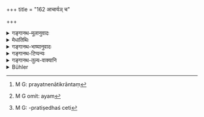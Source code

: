 +++
title = "162 आचार्यञ् च"

+++

<details><summary>गङ्गानथ-मूलानुवादः</summary>

He shall not injure his Preceptor, or Teacher or Father, or mother, or another elder, or Brāhmaṇas, or Cows, or any persons performing austerities.—(162)
</details>

<details><summary>मेधातिथिः</summary>

**आचार्य** उपनेता । **प्रवक्ता** अध्यापको व्याख्याता । **गुरुस्** ताभ्याम् अन्यः पितृव्यमातुलादिः । **सर्वांश् चैव तपस्विनः** । प्रायश्चित्तप्रवृत्तान् पातकिनो ऽपीति **सर्व**ग्रहणम् । अविशेषेण सर्वभूतानां तत्र तत्र हिंसा निषिद्धा । 

- <u>पुनर्वचनम्</u> आचार्यादीनाम् आततायिनाम् अपि निषेधार्थम् इति <u>केचित्</u> । यस् तु "गुरुं वा बालवृद्धौ वा" (म्ध् ८.३५०) इत्यादिर् अर्थवादो ऽस्यैव प्रतिप्रसवः । 

- <u>उपाध्यायस्</u> त्व् आह । नायं प्रतिषेधः । पर्युदासो ऽयम् । संकल्पविधानार्थो "नोद्यन्तम् आदित्यम् ईक्षेत" (म्ध् ४.३७) इतिवत् । अतः प्रयत्ने ऽतिक्रान्ते[^२२४] भवत्य् अयं[^२२५] संकल्पप्रतिषेध इति[^२२६] । 


[^२२६]:
     M G: -pratiṣedhaś ceti


[^२२५]:
     M G omit: ayam


[^२२४]:
     M G: prayatnenātikrāntaṃ

- अथ वा दुरुक्तभाषणं हिंसा, "वाग्भिस् तैस् तैर् जघान ताम्" इति प्रयोगदरसनात् । 

- अथ वा प्रतिकूलाचरणे हन्तिः प्रयुक्तः ॥ ४.१६२ ॥
</details>

<details><summary>गङ्गानथ-भाष्यानुवादः</summary>

‘*Preceptor*’—who initiated him.

‘*Teacher*’—who taught him, and explained to him (the Veda).

‘*Elder*’—other than the aforesaid two; *i.e*., the paternal uncle, the maternal uncle, and so forth.

‘*Any persons performinq austerities*.’—The term ‘any’ has been added with a view to include those sinners also who may be engaged in the performance of Expiatory Rites.

In various places, the injuring of *all* living beings has been forbidden: and some people think that the repetition of the same in the present text is meant to forbid the injuring of even such Preceptors and Teachers, etc., as may be great sinners and dangerous enemies; and that what is stated in 8.350 regarding the propriety of striking ‘the teacher, or the boy, or the old man,’ etc., is only a counter-exception to what is forbidden in the present verse.

Our Teacher, however, says as follows:—The present verse is not a ‘prohibition,’ it is of the nature of ‘preclusion;’ and it is meant to prescribe the determination (not to injure the persons, just like the text—‘he shall not look at the rising sun,’ etc. Hence, the mere act of injury having already gone before, the present may be taken as forbidding even the *idea* of injuring the persons mentioned.

Or, the term ‘*hiṃsā*,’ ‘injury,’ may be taken to mean ‘the saying of disagreeable words;’ in view of such expressions as ‘he *struck* her with words.’

Or, the root ‘*hanti*’ (in ‘hiṃsa’) may he taken as used in the sense of
*acting against*.—(162).
</details>

<details><summary>गङ्गानथ-टिप्पन्यः</summary>

‘*Hiṃsyāt*’—‘Strike, or talk in an offensive manner, or act against’
(Medhātithi);—‘act against’ (Kullūka);—‘injure’ (Govindarāja).

‘*Tapasvinaḥ*’—‘All persons engaged in austerities, including those
engaged in expiatory penances’ (Medhātithi and Govindarāja);—‘ascetics’
(Nandana and Rāghavānanda).

This verse is quoted in *Aparārka* (p. 223);—in *Mitākṣarā* (on 2.21),
in the sense that no injury should be inflicted upon the persons
mentioned, even though they attack one with murderous intent;—in
*Vyāvahāra-Bālambhaṭṭī* (p. 118);—and in *Vīramitrodaya* (Vyāvahāra, p.
7a), which explains the meaning to be that the persons mentioned should
not be killed, even if they turn out to be ‘*ātatāyin*’, ‘dangerous
criminal’.
</details>

<details><summary>गङ्गानथ-तुल्य-वाक्यानि</summary>

*Āpastamba* (1.1.15).—‘He shall never hear ill-will towards him (the
Teacher).’

*Gautama* (2.15).—‘There should never be any misbehaviour towards
parents.’

*Mahābhārata* (Śānti, 132.9).—‘He shall never injure the Brāhmaṇas.’

*Viṣṇu* (30.43.47).—‘He shall never hear ill-will towards the person
from whom he acquires any knowledge, temporal or scriptural or
spiritual...... one who fills the ears with truth...... him one shall
regard as Father and as Mother, and shall never bear ill-will towards
him.’
</details>

<details><summary>Bühler</summary>

162	Let him never offend the teacher who initiated him, nor him who explained the Veda, nor his father and mother, nor (any other) Guru, nor cows, nor Brahmanas, nor any men performing austerities.
</details>
